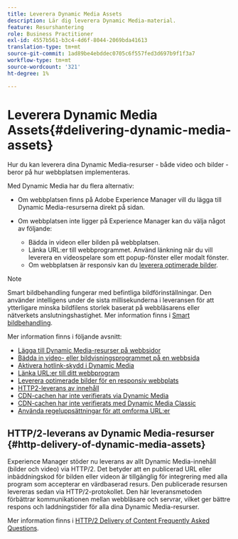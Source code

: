 ```yaml
---
title: Leverera Dynamic Media Assets
description: Lär dig leverera Dynamic Media-material.
feature: Resurshantering
role: Business Practitioner
exl-id: 4557b561-b3c4-4d6f-8044-2069bda41613
translation-type: tm+mt
source-git-commit: 1ad89be4ebddec0705c6f557fed3d697b9f1f3a7
workflow-type: tm+mt
source-wordcount: '321'
ht-degree: 1%

---
```


# Leverera Dynamic Media Assets{#delivering-dynamic-media-assets}

Hur du kan leverera dina Dynamic Media-resurser - både video och bilder - beror på hur webbplatsen implementeras.

Med Dynamic Media har du flera alternativ:

* Om webbplatsen finns på Adobe Experience Manager vill du lägga till Dynamic Media-resurserna direkt på sidan.
* Om webbplatsen inte ligger på Experience Manager kan du välja något av följande:

   * Bädda in videon eller bilden på webbplatsen.
   * Länka URL:er till webbprogrammet. Använd länkning när du vill leverera en videospelare som ett popup-fönster eller modalt fönster.
   * Om webbplatsen är responsiv kan du [leverera optimerade bilder](/help/assets/dynamic-media/responsive-site.md).

>[!NOTE]
>
>Smart bildbehandling fungerar med befintliga bildförinställningar. Den använder intelligens under de sista millisekunderna i leveransen för att ytterligare minska bildfilens storlek baserat på webbläsarens eller nätverkets anslutningshastighet. Mer information finns i [Smart bildbehandling](/help/assets/dynamic-media/imaging-faq.md).

Mer information finns i följande avsnitt:

* [Lägga till Dynamic Media-resurser på webbsidor](/help/assets/dynamic-media/adding-dynamic-media-assets-to-pages.md)
* [Bädda in video- eller bildvisningsprogrammet på en webbsida](/help/assets/dynamic-media/embed-code.md)
* [Aktivera hotlink-skydd i Dynamic Media](/help/assets/dynamic-media/hotlink-protection.md)
* [Länka URL:er till ditt webbprogram](/help/assets/dynamic-media/linking-urls-to-yourwebapplication.md)
* [Leverera optimerade bilder för en responsiv webbplats](/help/assets/dynamic-media/responsive-site.md)
* [HTTP2-leverans av innehåll](/help/assets/dynamic-media/http2faq.md)
* [CDN-cachen har inte verifierats via Dynamic Media](/help/assets/dynamic-media/invalidate-cdn-cache-dynamic-media.md)
* [CDN-cachen har inte verifierats med Dynamic Media Classic](/help/assets/dynamic-media/invalidate-cdn-cache-dm-classic.md)
* [Använda regeluppsättningar för att omforma URL:er](/help/assets/dynamic-media/using-rulesets-to-transform-urls.md)

## HTTP/2-leverans av Dynamic Media-resurser {#http-delivery-of-dynamic-media-assets}

Experience Manager stöder nu leverans av allt Dynamic Media-innehåll (bilder och video) via HTTP/2. Det betyder att en publicerad URL eller inbäddningskod för bilden eller videon är tillgänglig för integrering med alla program som accepterar en värdbaserad resurs. Den publicerade resursen levereras sedan via HTTP/2-protokollet. Den här leveransmetoden förbättrar kommunikationen mellan webbläsare och servrar, vilket ger bättre respons och laddningstider för alla dina Dynamic Media-resurser.

Mer information finns i [HTTP/2 Delivery of Content Frequently Asked Questions](/help/assets/dynamic-media/http2faq.md).
